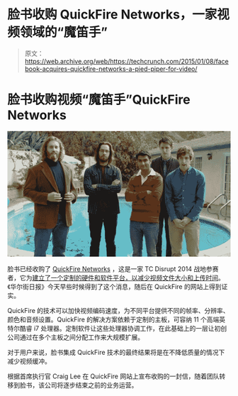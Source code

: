 # 脸书收购 QuickFire Networks，一家视频领域的“魔笛手”

> 原文：<https://web.archive.org/web/https://techcrunch.com/2015/01/08/facebook-acquires-quickfire-networks-a-pied-piper-for-video/>

# 脸书收购视频“魔笛手”QuickFire Networks

![Silicon-Valley](img/2751e59e281fef892eb93e1176fab3ef.png)

脸书已经收购了 [QuickFire Networks](https://web.archive.org/web/20230404094826/http://www.quickfirenetworks.com/) ，这是一家 TC Disrupt 2014 战地参赛者，它为[建立了一个定制的硬件和软件平台，以减少视频文件大小和上传时间](https://web.archive.org/web/20230404094826/https://techcrunch.com/2014/09/08/quickfire-tv-helps-broadcasters-get-the-news-out-faster/)。《华尔街日报》今天早些时候得到了这个消息，随后在 QuickFire 的网站上得到证实。

QuickFire 的技术可以加快视频编码速度，为不同平台提供不同的帧率、分辨率、颜色和音频设置。QuickFire 的解决方案依赖于定制的主板，可容纳 11 个高端英特尔酷睿 i7 处理器。定制软件让这些处理器协调工作，在此基础上的一层让初创公司通过在多个主板之间分配工作来大规模扩展。

对于用户来说，脸书集成 QuickFire 技术的最终结果将是在不降低质量的情况下减少视频缓冲。

根据首席执行官 Craig Lee 在 QuickFire 网站上宣布收购的一封信，随着团队转移到脸书，该公司将逐步结束之前的业务运营。
